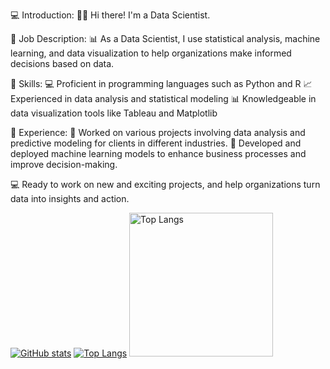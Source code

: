 <!--
**vumichien/vumichien** is a ✨ _special_ ✨ repository because its `README.md` (this file) appears on your GitHub profile.

Here are some ideas to get you started:

- 🔭 I’m currently working on ...
- 🌱 I’m currently learning ...
- 👯 I’m looking to collaborate on ...
- 🤔 I’m looking for help with ...
- 💬 Ask me about ...
- 📫 How to reach me: ...
- 😄 Pronouns: ...
- ⚡ Fun fact: ...

-->
💻 Introduction:
🙋‍♀️ Hi there! I'm a Data Scientist.

🧠 Job Description:
📊 As a Data Scientist, I use statistical analysis, machine learning, and data visualization to help organizations make informed decisions based on data.

🔎 Skills:
💻 Proficient in programming languages such as Python and R
📈 Experienced in data analysis and statistical modeling
📊 Knowledgeable in data visualization tools like Tableau and Matplotlib

💼 Experience:
💼 Worked on various projects involving data analysis and predictive modeling for clients in different industries.
💼 Developed and deployed machine learning models to enhance business processes and improve decision-making.

💻 Ready to work on new and exciting projects, and help organizations turn data into insights and action.

[![GitHub stats](https://github-readme-stats.vercel.app/api?username=vumichien&show_icons=true&theme=highcontrast)](https://github.com/vumichien/github-readme-stats)
[![Top Langs](https://github-readme-stats.vercel.app/api/top-langs/?username=vumichien&layout=compact)](https://github.com/vumichien/github-readme-stats)
 <img alt="Top Langs" height="230px" src="https://github-readme-stats.vercel.app/api/top-langs/?username=vumichien&theme=highcontrast&show_icons=true&count_private=true&include_all_commits=true" />







